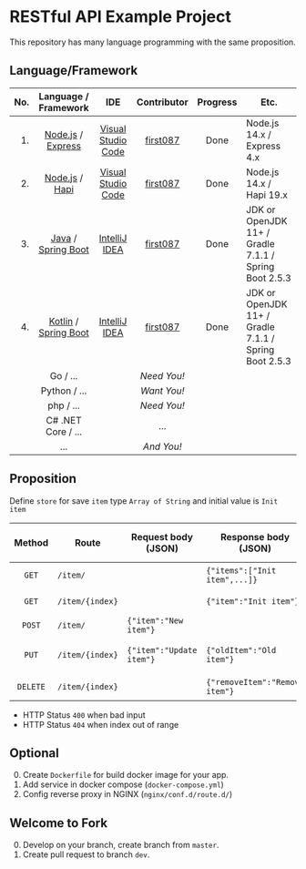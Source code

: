 # RESTful API Example Project

This repository has many language programming with the same proposition.

## Language/Framework
| No. | Language / Framework | IDE | Contributor | Progress | Etc. |
| ---: | :---: | :---: | :---: |  :---: | --- |
| 1. | [Node.js](https://nodejs.org/) / [Express](https://expressjs.com/) | [Visual Studio Code](https://code.visualstudio.com/) | [first087](https://github.com/first087) | Done | Node.js 14.x / Express 4.x |
| 2. | [Node.js](https://nodejs.org/) / [Hapi](https://hapi.dev/) | [Visual Studio Code](https://code.visualstudio.com/) | [first087](https://github.com/first087) | Done | Node.js 14.x / Hapi 19.x |
| 3. | [Java](https://www.java.com/) / [Spring Boot](https://spring.io/projects/spring-boot) | [IntelliJ IDEA](https://www.jetbrains.com/idea/) | [first087](https://github.com/first087) | Done | JDK or OpenJDK 11+ / Gradle 7.1.1 / Spring Boot 2.5.3 |
| 4. | [Kotlin](https://kotlinlang.org/) / [Spring Boot](https://spring.io/projects/spring-boot) | [IntelliJ IDEA](https://www.jetbrains.com/idea/) | [first087](https://github.com/first087) | Done | JDK or OpenJDK 11+ / Gradle 7.1.1 / Spring Boot 2.5.3 |
| | Go / ... | | _Need You!_ | | |
| | Python / ... | | _Want You!_ | | |
| | php / ... | | _Need You!_ | | |
| | C# .NET Core / ... | | ... | | |
| | ... | | _And You!_ | |

## Proposition
Define `store` for save `item` type `Array of String` and initial value is `Init item`

| Method | Route | Request body (JSON) | Response body (JSON) | Success (HTTP Status) | Fail (HTTP Status) | Description |
| :---: | --- | --- | --- | :---: | :---: | --- |
| `GET` | `/item/` | | `{"items":["Init item",...]}` | 200 | | Get all items |
| `GET` | `/item/{index}` | | `{"item":"Init item"}` | 200 | 404 | Get item by index |
| `POST` | `/item/` | `{"item":"New item"}` | | 201 | 400 | Add item |
| `PUT` | `/item/{index}` | `{"item":"Update item"}` | `{"oldItem":"Old item"}` | 200 | 400/404 | Update item by index |
| `DELETE` | `/item/{index}` | | `{"removeItem":"Remove item"}` | 200 | 404 | Delete item by index |

- HTTP Status `400` when bad input
- HTTP Status `404` when index out of range

## Optional
0. Create `Dockerfile` for build docker image for your app.
0. Add service in docker compose (`docker-compose.yml`)
0. Config reverse proxy in NGINX (`nginx/conf.d/route.d/`)

## Welcome to Fork
0. Develop on your branch, create branch from `master`.
0. Create pull request to branch `dev`.
